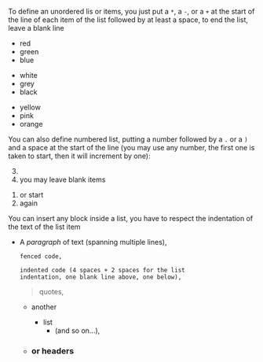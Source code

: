 To define an unordered lis or items, you just put
a `*`, a `-`, or a `+` at the start of the line of 
each item of the list followed by at least a space,
to end the list, leave a blank line

* red
* green
* blue

- white
- grey
- black
+ yellow
+ pink
+ orange

You can also define numbered list, putting a number
followed by a `.` or a `)` and a space at the start of the 
line (you may use any number, the first one is taken
to start, then it will increment by one):
 

3.
2. you may leave blank items
1) or start
1) again

You can insert any block inside a list, you have to
respect the indentation of the text of the list item

- A *paragraph* of text
  (spanning multiple lines),
  
  ```
  fenced code,
  ```
   
      indented code (4 spaces + 2 spaces for the list 
      indentation, one blank line above, one below),

  > quotes,
   
  - another 
    * list
      + (and so on...),
      
  - ### or headers